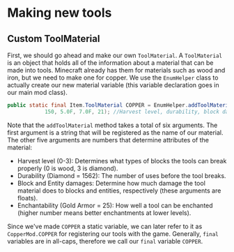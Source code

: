 
# Making new tools

## Custom ToolMaterial

First, we should go ahead and make our own `ToolMaterial`. A `ToolMaterial` is an object that holds all of the information about a material that can be made into tools. Minecraft already has them for materials such as wood and iron, but we need to make one for copper. We use the `EnumHelper` class to actually create our new material variable (this variable declaration goes in our main mod class).

```java
public static final Item.ToolMaterial COPPER = EnumHelper.addToolMaterial("copper_tool", 2,
            150, 5.0F, 7.0F, 21); //Harvest level, durability, block damage, entity damage, enchantability
```

Note that the `addToolMaterial` method takes a total of six arguments. The first argument is a string that will be registered as the name of our material. The other five arguments are numbers that determine attributes of the material:  

* Harvest level (0-3): Determines what types of blocks the tools can break properly (0 is wood, 3 is diamond).  
* Durability (Diamond = 1562): The number of uses before the tool breaks.  
* Block and Entity damages: Determine how much damage the tool material does to blocks and entities, respectively (these arguments are floats).  
* Enchantability (Gold Armor = 25): How well a tool can be enchanted (higher number means better enchantments at lower levels).  

Since we've made `COPPER` a static variable, we can later refer to it as `CopperMod.COPPER` for registering our tools with the game. Generally, `final` variables are in all-caps, therefore we call our `final` variable `COPPER`.